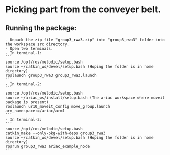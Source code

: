# Picking part from the conveyer belt.

## Running the package:

	- Unpack the zip file "group3_rwa3.zip" into "group3_rwa3" folder into the workspace src directory.
	- Open two terminals.
	- In terminal-1:
	```
	source /opt/ros/melodic/setup.bash
	source ~/catkin_ws/devel/setup.bash (Hoping the folder is in home directory)
	roslaunch group3_rwa3 group3_rwa3.launch
	```
	- In terminal-2:
	```
	source /opt/ros/melodic/setup.bash
	source ~/ariac_ws/install/setup.bash (The ariac workspace where moveit package is present)
	roslaunch ur10_moveit_config move_group.launch arm_namespace:=/ariac/arm1
	```
	- In terminal-3:
	```
	source /opt/ros/melodic/setup.bash
	catkin_make --only-pkg-with-deps group3_rwa3
	source ~/catkin_ws/devel/setup.bash (Hoping the folder is in home directory)
	rosrun group3_rwa3 ariac_example_node
	```

	